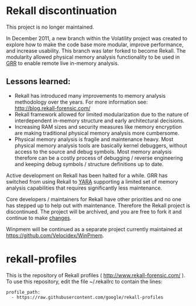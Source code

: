 # Rekall discontinuation

This project is no longer maintained.

In December 2011, a new branch within the Volatility project was created to explore how to make the code base more modular, improve performance, and increase usability. This branch was later forked to become Rekall. The modularity allowed physical memory analysis functionality to be used in [GRR](https://github.com/google/grr) to enable remote live in-memory analysis.

## Lessons learned:

* Rekall has introduced many improvements to memory analysis methodology over the years. For more information see: http://blog.rekall-forensic.com/ 
* Rekall framework allowed for limited modularization due to the nature of interdependent in-memory structure and early architectural decisions.
* Increasing RAM sizes and security measures like memory encryption are making traditional physical memory analysis more cumbersome.
* Physical memory analysis is fragile and maintenance heavy. Most physical memory analysis tools are basically kernel debuggers, without access to the source and debug symbols. Most memory analysis therefore can be a costly process of debugging / reverse engineering and keeping debug symbols / structure definitions up to date.

Active development on Rekall has been halted for a while. GRR has switched from using Rekall to [YARA](https://grr-doc.readthedocs.io/en/v3.2.0/release-notes.html) supporting a limited set of memory analysis capabilities that requires significantly less maintenance.

Core developers / maintainers for Rekall have other priorities and no one has stepped up to help out with maintenance. Therefore the Rekall project is discontinued. The project will be archived, and you are free to fork it and continue to make [changes](https://en.wikipedia.org/wiki/Free_and_open-source_software).

Winpmem will be continued as a separate project currently maintained at https://github.com/Velocidex/WinPmem. 

rekall-profiles
===============

This is the repository of Rekall profiles ( http://www.rekall-forensic.com/
). To use this repository, edit the file ~/.rekallrc to contain the lines:

```
profile_path:
  - https://raw.githubusercontent.com/google/rekall-profiles
```
